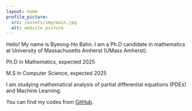 ```yaml
---
layout: home
profile_picture:
  src: /assets/img/main.jpg
  alt: website picture
---
```


<p>
  Hello! My name is Byeong-Ho Bahn. I am a Ph.D candidate in mathematics at University of Massachusetts Amherst (UMass Amherst).
</p>

<p>
  Ph.D in Mathematics, expected 2025
</p>

<p>
  M.S in Computer Science, expected 2025
</p>

<p>
   I am studying mathematical analysis of partial differential equations (PDEs) and Machine Learning. 
</p>

<p>
  You can find my codes from <a href="https://github.com/levbahn">GitHub</a>.
</p>
